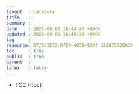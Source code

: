 ```yaml
---
layout  : category 
title   :  
summary : 
date    : 2023-09-08 16:44:47 +0900
updated : 2023-09-08 16:45:33 +0900
tag     : 
resource: B7/DC2D73-D7E0-4031-9397-11E07550BA3B
toc     : true
public  : true
parent  :  
latex   : false
---
```

* TOC
{:toc}

# 
